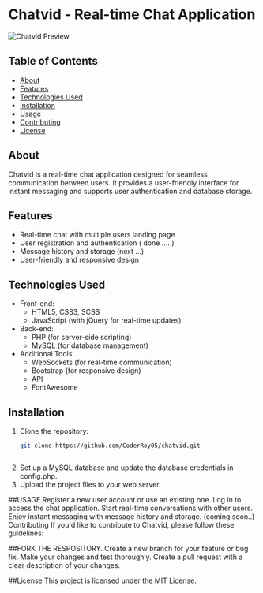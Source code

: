 # Chatvid - Real-time Chat Application

![Chatvid Preview](screenshot.png)

## Table of Contents
- [About](#about)
- [Features](#features)
- [Technologies Used](#technologies-used)
- [Installation](#installation)
- [Usage](#usage)
- [Contributing](#contributing)
- [License](#license)

## About
Chatvid is a real-time chat application designed for seamless communication between users. It provides a user-friendly interface for instant messaging and supports user authentication and database storage.

## Features
- Real-time chat with multiple users landing page
- User registration and authentication ( done .... )
- Message history and storage (next ...)
- User-friendly and responsive design

## Technologies Used
- Front-end:
  - HTML5, CSS3, SCSS
  - JavaScript (with jQuery for real-time updates)
- Back-end:
  - PHP (for server-side scripting)
  - MySQL (for database management)
- Additional Tools:
  - WebSockets (for real-time communication)
  - Bootstrap (for responsive design)
  - API
  - FontAwesome

## Installation
1. Clone the repository:
   ```bash
   git clone https://github.com/CoderRoy05/chatvid.git



1. Set up a MySQL database and update the database credentials in config.php.
2. Upload the project files to your web server.
   
##USAGE
Register a new user account or use an existing one.
Log in to access the chat application.
Start real-time conversations with other users.
Enjoy instant messaging with message history and storage. (coming soon..)
Contributing
If you'd like to contribute to Chatvid, please follow these guidelines:

##FORK THE RESPOSITORY.
Create a new branch for your feature or bug fix.
Make your changes and test thoroughly.
Create a pull request with a clear description of your changes.

##License
This project is licensed under the MIT License.


